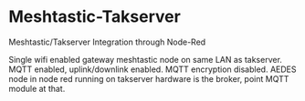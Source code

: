 # Meshtastic-Takserver
Meshtastic/Takserver Integration through Node-Red

Single wifi enabled gateway meshtastic node on same LAN as takserver. MQTT enabled, uplink/downlink enabled. MQTT encryption disabled. AEDES node in node red running on takserver hardware
is the broker, point MQTT module at that.
